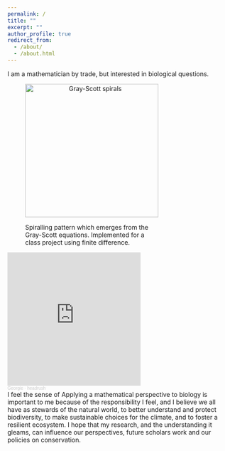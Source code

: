 ```yaml
---
permalink: /
title: ""
excerpt: ""
author_profile: true
redirect_from: 
  - /about/
  - /about.html
---
```


I am a mathematician by trade, but interested in biological questions.
<div>
<figure style="width:300px;">
	<p style="text-align:center">
	<img src="/images/Reaction-Diffusion.gif" alt = "Gray-Scott spirals" style="display:block; margin-left: auto; margin-right: auto; width:300px"/>
	<figcaption>Spiralling pattern which emerges from the Gray-Scott equations. Implemented for a class project using finite difference.</figcaption>
	</p>
</figure>

<iframe width = "300" height="300" scrolling="no" frameborder="no" allow="autoplay" src="https://w.soundcloud.com/player/?url=https%3A//api.soundcloud.com/tracks/910474474&color=%23ff5500&auto_play=false&hide_related=false&show_comments=true&show_user=true&show_reposts=false&show_teaser=true&visual=true"></iframe><div style="font-size: 10px; color: #cccccc;line-break: anywhere;word-break: normal;overflow: hidden;white-space: nowrap;text-overflow: ellipsis; font-family: Interstate,Lucida Grande,Lucida Sans Unicode,Lucida Sans,Garuda,Verdana,Tahoma,sans-serif;font-weight: 100;">
<a href="https://soundcloud.com/georgie_0" title="Georgie" target="_blank" style="color: #cccccc; text-decoration: none;">Georgie</a> · <a href="https://soundcloud.com/georgie_0/headrush" title="headrush" target="_blank" style="color: #cccccc; text-decoration: none;">headrush</a></div>
</div>
I feel the sense of 
Applying a mathematical perspective to biology is important to me because of the responsibility I feel, and I believe we all have as stewards of the natural world, to better understand and protect biodiversity, to make sustainable choices for the climate, and to foster a resilient ecosystem. I hope that my research, and the understanding it gleams, can influence our perspectives, future scholars work and our policies on conservation.
